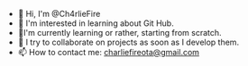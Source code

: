 - 👋 Hi, I'm @Ch4rlieFire
- 👀 I'm interested in learning about Git Hub.
- 🌱I'm currently learning or rather, starting from scratch.
- 💞️ I try to collaborate on projects as soon as I develop them.
- 📫 How to contact me: charliefireota@gmail.com

<!---
Ch4rlieFire/Ch4rlieFire is a ✨ special ✨ repository because its `README.md` (this file) appears on your GitHub profile.
You can click the Preview link to take a look at your changes.
--->
